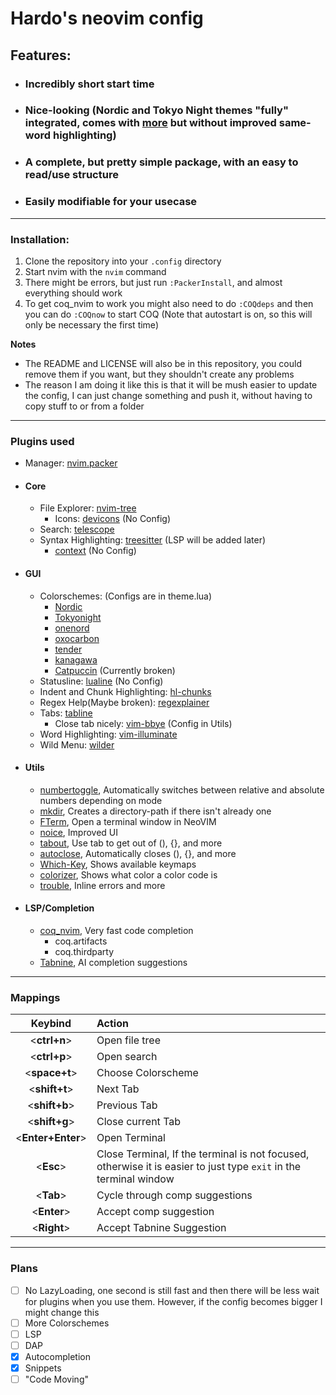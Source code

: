 # Hardo's neovim config

## Features:
- ### Incredibly short start time
- ### Nice-looking (Nordic and Tokyo Night themes "fully" integrated, comes with [more](https://github.com/HardoMX/nvim#gui) but without improved same-word highlighting)
- ### A complete, but pretty simple package, with an easy to read/use structure
- ### Easily modifiable for your usecase

---

### Installation:
1. Clone the repository into your `.config` directory
2. Start nvim with the `nvim` command
3. There might be errors, but just run `:PackerInstall`, and almost everything should work
4. To get coq_nvim to work you might also need to do `:COQdeps` and then you can do `:COQnow` to start COQ (Note that autostart is on, so this will only be necessary the first time)

**Notes**
- The README and LICENSE will also be in this repository, you could remove them if you want, but they shouldn't create any problems
- The reason I am doing it like this is that it will be mush easier to update the config, I can just change something and push it, without having to copy stuff to or from a folder

---

### Plugins used
- Manager: [nvim.packer](https://github.com/wbthomason/packer.nvim)
- #### **Core**
    - File Explorer: [nvim-tree](https://github.com/nvim-tree/nvim-tree.lua)
        - Icons: [devicons](https://github.com/nvim-tree/nvim-web-devicons) (No Config)
    - Search: [telescope](https://github.com/nvim-telescope/telescope.nvim)
    - Syntax Highlighting: [treesitter](https://github.com/nvim-treesitter/nvim-treesitter) (LSP will be added later)
        - [context](https://github.com/nvim-treesitter/nvim-treesitter-context) (No Config)
  
- #### **GUI**
    - Colorschemes: (Configs are in theme.lua)
        - [Nordic](https://github.com/AlexvZyl/nordic.nvim)
        - [Tokyonight](https://github.com/folke/tokyonight.nvim)
        - [onenord](https://github.com/rmehri01/onenord.nvim)
        - [oxocarbon](https://github.com/nyoom-engineering/oxocarbon.nvim)
        - [tender](https://github.com/jacoborus/tender.vim)
        - [kanagawa](https://github.com/rebelot/kanagawa.nvim)
        - [Catpuccin](https://github.com/rebelot/kanagawa.nvim) (Currently broken)
    - Statusline: [lualine](https://github.com/nvim-lualine/lualine.nvim) (No Config)
    - Indent and Chunk Highlighting: [hl-chunks](https://github.com/shellRaining/hlchunk.nvim)
    - Regex Help(Maybe broken): [regexplainer](https://github.com/bennypowers/nvim-regexplainer)
    - Tabs: [tabline](https://github.com/kdheepak/tabline.nvim)
        - Close tab nicely: [vim-bbye](https://github.com/moll/vim-bbye) (Config in Utils)
    - Word Highlighting: [vim-illuminate](https://github.com/RRethy/vim-illuminate)
    - Wild Menu: [wilder](https://github.com/gelguy/wilder.nvim)
  
- #### **Utils**
    - [numbertoggle](https://github.com/sitiom/nvim-numbertoggle), Automatically switches between relative and absolute numbers depending on mode
    - [mkdir](https://github.com/jghauser/mkdir.nvim), Creates a directory-path if there isn't already one
    - [FTerm](https://github.com/numToStr/FTerm.nvim), Open a terminal window in NeoVIM
    - [noice](https://github.com/folke/noice.nvim), Improved UI
    - [tabout](https://github.com/abecodes/tabout.nvim), Use tab to get out of (), {}, and more
    - [autoclose](https://github.com/m4xshen/autoclose.nvim), Automatically closes (), {}, and more
    - [Which-Key](https://github.com/folke/which-key.nvim), Shows available keymaps
    - [colorizer](https://github.com/NvChad/nvim-colorizer.lua), Shows what color a color code is
    - [trouble](https://github.com/folke/trouble.nvim), Inline errors and more

- #### **LSP/Completion**
    - [coq_nvim](https://github.com/ms-jpq/coq_nvim), Very fast code completion
        - coq.artifacts
        - coq.thirdparty
    - [Tabnine](https://github.com/codota/tabnine-nvim), AI completion suggestions




---

### Mappings
| Keybind | Action |
| :-: | :- |
| <**ctrl+n**> | Open file tree |
| <**ctrl+p**> | Open search |
| <**space+t**> | Choose Colorscheme |
| <**shift+t**> | Next Tab |
| <**shift+b**> | Previous Tab |
| <**shift+g**> | Close current Tab |
| <**Enter+Enter**> | Open Terminal |
| <**Esc**> | Close Terminal, If the terminal is not focused, otherwise it is easier to just type `exit` in the terminal window |
| <**Tab**> | Cycle through comp suggestions |
| <**Enter**> | Accept comp suggestion |
| <**Right**> | Accept Tabnine Suggestion |

---

### Plans
- [ ] No LazyLoading, one second is still fast and then there will be less wait for plugins when you use them. However, if the config becomes bigger I might change this
- [ ] More Colorschemes
- [ ] LSP
- [ ] DAP
- [x] Autocompletion
- [x] Snippets
- [ ] "Code Moving"
